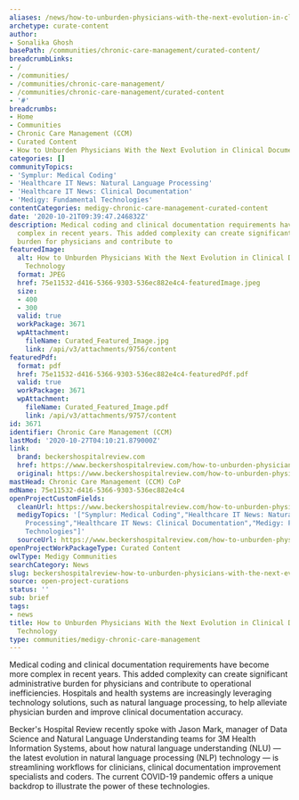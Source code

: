 ```yaml
---
aliases: /news/how-to-unburden-physicians-with-the-next-evolution-in-clinical-documentation-technology
archetype: curate-content
author:
- Sonalika Ghosh
basePath: /communities/chronic-care-management/curated-content/
breadcrumbLinks:
- /
- /communities/
- /communities/chronic-care-management/
- /communities/chronic-care-management/curated-content
- '#'
breadcrumbs:
- Home
- Communities
- Chronic Care Management (CCM)
- Curated Content
- How to Unburden Physicians With the Next Evolution in Clinical Documentation Technology
categories: []
communityTopics:
- 'Symplur: Medical Coding'
- 'Healthcare IT News: Natural Language Processing'
- 'Healthcare IT News: Clinical Documentation'
- 'Medigy: Fundamental Technologies'
contentCategories: medigy-chronic-care-management-curated-content
date: '2020-10-21T09:39:47.246832Z'
description: Medical coding and clinical documentation requirements have become more
  complex in recent years. This added complexity can create significant administrative
  burden for physicians and contribute to
featuredImage:
  alt: How to Unburden Physicians With the Next Evolution in Clinical Documentation
    Technology
  format: JPEG
  href: 75e11532-d416-5366-9303-536ec882e4c4-featuredImage.jpeg
  size:
  - 400
  - 300
  valid: true
  workPackage: 3671
  wpAttachment:
    fileName: Curated_Featured_Image.jpg
    link: /api/v3/attachments/9756/content
featuredPdf:
  format: pdf
  href: 75e11532-d416-5366-9303-536ec882e4c4-featuredPdf.pdf
  valid: true
  workPackage: 3671
  wpAttachment:
    fileName: Curated_Featured_Image.pdf
    link: /api/v3/attachments/9757/content
id: 3671
identifier: Chronic Care Management (CCM)
lastMod: '2020-10-27T04:10:21.879000Z'
link:
  brand: beckershospitalreview.com
  href: https://www.beckershospitalreview.com/how-to-unburden-physicians-with-the-next-evolution-in-clinical-documentation-technology.html
  original: https://www.beckershospitalreview.com/how-to-unburden-physicians-with-the-next-evolution-in-clinical-documentation-technology.html
mastHead: Chronic Care Management (CCM) CoP
mdName: 75e11532-d416-5366-9303-536ec882e4c4
openProjectCustomFields:
  cleanUrl: https://www.beckershospitalreview.com/how-to-unburden-physicians-with-the-next-evolution-in-clinical-documentation-technology.html
  medigyTopics: '["Symplur: Medical Coding","Healthcare IT News: Natural Language
    Processing","Healthcare IT News: Clinical Documentation","Medigy: Fundamental
    Technologies"]'
  sourceUrl: https://www.beckershospitalreview.com/how-to-unburden-physicians-with-the-next-evolution-in-clinical-documentation-technology.html
openProjectWorkPackageType: Curated Content
owlType: Medigy Communities
searchCategory: News
slug: beckershospitalreview-how-to-unburden-physicians-with-the-next-evolution-in-clinical-documentation-technology
source: open-project-curations
status: ''
sub: brief
tags:
- news
title: How to Unburden Physicians With the Next Evolution in Clinical Documentation
  Technology
type: communities/medigy-chronic-care-management
---
```


<p>Medical coding and clinical documentation requirements have become more complex in recent years. This added complexity can create significant administrative burden for physicians and contribute to operational inefficiencies. Hospitals and health systems are increasingly leveraging technology solutions, such as natural language processing, to help alleviate physician burden and improve clinical documentation accuracy.</p><p>Becker's Hospital Review recently spoke with Jason Mark, manager of Data Science and Natural Language Understanding teams for 3M Health Information Systems, about how natural language understanding (NLU) — the latest evolution in natural language processing (NLP) technology — is streamlining workflows for clinicians, clinical documentation improvement specialists and coders. The current COVID-19 pandemic offers a unique backdrop to illustrate the power of these technologies.</p>